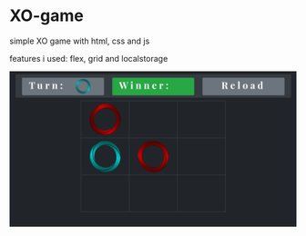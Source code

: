 # XO-game
simple XO game with html, css and js

features i used: flex, grid and localstorage

<img src="perview.png">
